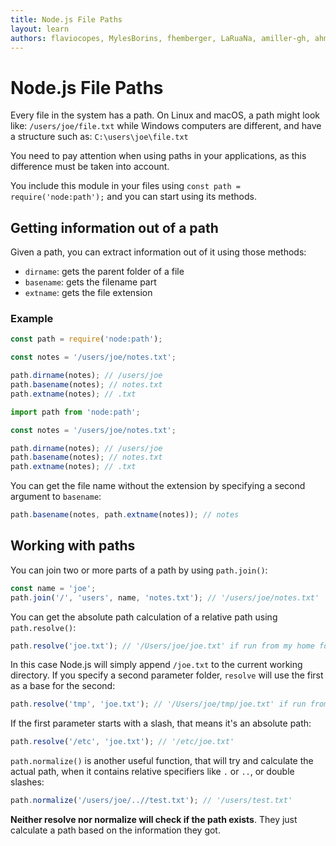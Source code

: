 ```yaml
---
title: Node.js File Paths
layout: learn
authors: flaviocopes, MylesBorins, fhemberger, LaRuaNa, amiller-gh, ahmadawais
---
```


# Node.js File Paths

Every file in the system has a path. On Linux and macOS, a path might look like: `/users/joe/file.txt` while Windows computers are different, and have a structure such as: `C:\users\joe\file.txt`

You need to pay attention when using paths in your applications, as this difference must be taken into account.

You include this module in your files using `const path = require('node:path');` and you can start using its methods.

## Getting information out of a path

Given a path, you can extract information out of it using those methods:

- `dirname`: gets the parent folder of a file
- `basename`: gets the filename part
- `extname`: gets the file extension

### Example

```ts
const path = require('node:path');

const notes = '/users/joe/notes.txt';

path.dirname(notes); // /users/joe
path.basename(notes); // notes.txt
path.extname(notes); // .txt
```

```ts
import path from 'node:path';

const notes = '/users/joe/notes.txt';

path.dirname(notes); // /users/joe
path.basename(notes); // notes.txt
path.extname(notes); // .txt
```

You can get the file name without the extension by specifying a second argument to `basename`:

```js
path.basename(notes, path.extname(notes)); // notes
```

## Working with paths

You can join two or more parts of a path by using `path.join()`:

```js
const name = 'joe';
path.join('/', 'users', name, 'notes.txt'); // '/users/joe/notes.txt'
```

You can get the absolute path calculation of a relative path using `path.resolve()`:

```js
path.resolve('joe.txt'); // '/Users/joe/joe.txt' if run from my home folder
```

In this case Node.js will simply append `/joe.txt` to the current working directory. If you specify a second parameter folder, `resolve` will use the first as a base for the second:

```js
path.resolve('tmp', 'joe.txt'); // '/Users/joe/tmp/joe.txt' if run from my home folder
```

If the first parameter starts with a slash, that means it's an absolute path:

```js
path.resolve('/etc', 'joe.txt'); // '/etc/joe.txt'
```

`path.normalize()` is another useful function, that will try and calculate the actual path, when it contains relative specifiers like `.` or `..`, or double slashes:

```js
path.normalize('/users/joe/..//test.txt'); // '/users/test.txt'
```

**Neither resolve nor normalize will check if the path exists**. They just calculate a path based on the information they got.

